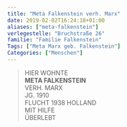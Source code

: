 ```yaml
---
title: "Meta Falkenstein verh. Marx"
date: 2019-02-02T16:24:18+01:00
aliases: ["meta-falkenstein"]
verlegestelle: "Bruchstraße 26"
familie: "Familie Falkenstein"
Tags: ["Meta Marx geb. Falkenstein"]
Categories: ["Menschen"]
---
```


> HIER WOHNTE <br />
> **META FALKENSTEIN** <br />
> VERH. MARX <br />
> JG. 1910 <br />
> FLUCHT 1938 HOLLAND <br />
> MIT HILFE <br />
> ÜBERLEBT <br />
